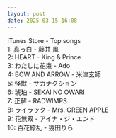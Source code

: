 ```yaml
---
layout: post
date: 2025-03-15 16:08
---
```


iTunes Store - Top songs<br />
1: 真っ白 - 藤井 風<br />
2: HEART - King & Prince<br />
3: わたしに花束 - Ado<br />
4: BOW AND ARROW - 米津玄師<br />
5: 怪獣 - サカナクション<br />
6: 琥珀 - SEKAI NO OWARI<br />
7: 正解 - RADWIMPS<br />
8: ライラック - Mrs. GREEN APPLE<br />
9: 花無双 - アイナ・ジ・エンド<br />
10: 百花繚乱 - 幾田りら<br />
